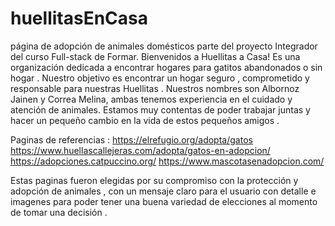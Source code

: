 # huellitasEnCasa
página de adopción de animales domésticos parte del proyecto Integrador del curso Full-stack de Formar.
Bienvenidos a Huellitas a Casa! Es una organización dedicada a encontrar hogares para gatitos abandonados o sin hogar .
Nuestro objetivo es encontrar un hogar seguro , comprometido y responsable para nuestras Huellitas .
Nuestros nombres son Albornoz Jainen y Correa Melina, ambas tenemos experiencia en el cuidado y atención de animales.
Estamos muy contentas de poder trabajar juntas y hacer un pequeño cambio en la vida de estos pequeños amigos .

Paginas de referencias :
https://elrefugio.org/adopta/gatos
https://www.huellascallejeras.com/adopta/gatos-en-adopcion/
https://adopciones.catpuccino.org/
https://www.mascotasenadopcion.com/

Estas paginas fueron elegidas por su compromiso con la protección y adopción de animales , con un mensaje claro para el usuario
con detalle e imagenes para poder tener una buena variedad de elecciones al momento de tomar una decisión .
